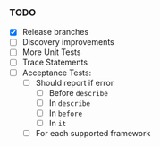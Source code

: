 ### TODO
- [x] Release branches
- [ ] Discovery improvements
- [ ] More Unit Tests
- [ ] Trace Statements
- [ ] Acceptance Tests:
    - [ ] Should report if error
        - [ ] Before `describe`
        - [ ] In `describe`
        - [ ] In `before`
        - [ ] In `it`
    - [ ] For each supported framework